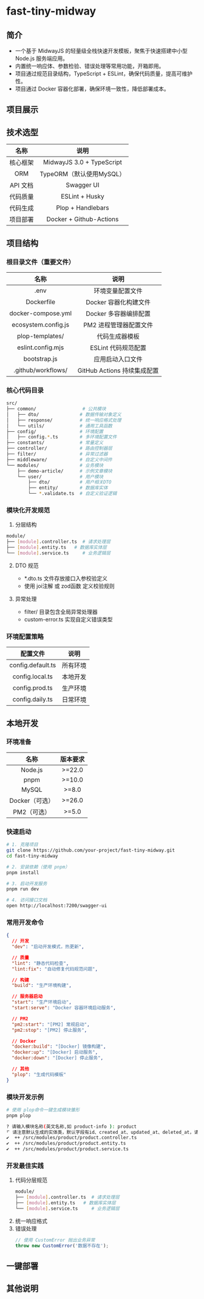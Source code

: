 # fast-tiny-midway

## 简介
- 一个基于 MidwayJS 的轻量级全栈快速开发模板，聚焦于快速搭建中小型 Node.js 服务端应用。
- 内置统一响应体、参数检验、错误处理等常用功能，开箱即用。
- 项目通过规范目录结构，TypeScript + ESLint，确保代码质量，提高可维护性。
- 项目通过 Docker 容器化部署，确保环境一致性，降低部署成本。

## 项目展示

## 技术选型
|   名称   |           说明            |
| :------: | :-----------------------: |
| 核心框架 | MidwayJS 3.0 + TypeScript |
|   ORM    | TypeORM（默认使用MySQL）  |
| API 文档 |        Swagger UI         |
| 代码质量 |      ESLint + Husky       |
| 代码生成 |     Plop + Handlebars     |
| 项目部署 |  Docker + Github-Actions  |

## 项目结构

### 根目录文件（重要文件）
|        名称         |            说明             |
| :-----------------: | :-------------------------: |
|        .env         |      环境变量配置文件       |
|     Dockerfile      |    Docker 容器化构建文件    |
| docker-compose.yml  |    Docker 多容器编排配置    |
| ecosystem.config.js |   PM2 进程管理器配置文件    |
|   plop-templates/   |       代码生成器模板        |
|  eslint.config.mjs  |     ESLint 代码规范配置     |
|    bootstrap.js     |      应用启动入口文件       |
| .github/workflows/  | GitHub Actions 持续集成配置 |

### 核心代码目录
```bash
src/
├── common/                 # 公共模块
│   ├── dto/               # 数据传输对象定义
│   ├── response/          # 统一响应格式处理
│   └── utils/             # 通用工具函数
├── config/                # 环境配置
│   ├── config.*.ts        # 多环境配置文件
├── constants/             # 常量定义
├── controller/            # 路由控制器层
├── filter/                # 异常过滤器
├── middleware/            # 自定义中间件
└── modules/               # 业务模块
    ├── demo-article/      # 示例文章模块
    └── user/              # 用户模块
        ├── dto/           # 用户相关DTO
        ├── entity/        # 数据库实体
        └── *.validate.ts  # 自定义验证逻辑
```

### 模块化开发规范
1. 分层结构
```bash
module/
├── [module].controller.ts  # 请求处理层
├── [module].entity.ts   # 数据库实体层
└── [module].service.ts     # 业务逻辑层
```

2. DTO 规范
   - *.dto.ts 文件存放接口入参校验定义
   - 使用 joi注解 或 zod函数 定义校验规则

3. 异常处理
   - filter/ 目录包含全局异常处理器
   - custom-error.ts 实现自定义错误类型

### 环境配置策略
|     配置文件      |   说明   |
| :---------------: | :------: |
| config.default.ts | 所有环境 |
|  config.local.ts  | 本地开发 |
|  config.prod.ts   | 生产环境 |
|  config.daily.ts  | 日常环境 |

## 本地开发

### 环境准备
|      名称      | 版本要求 |
| :------------: | :------: |
|    Node.js     |  >=22.0  |
|      pnpm      |  >=10.0  |
|     MySQL      |  >=8.0   |
| Docker（可选） |  >=26.0  |
|  PM2（可选）   |  >=5.0   |

### 快速启动
```bash
# 1. 克隆项目
git clone https://github.com/your-project/fast-tiny-midway.git
cd fast-tiny-midway

# 2. 安装依赖（使用 pnpm）
pnpm install

# 3. 启动开发服务
pnpm run dev

# 4. 访问接口文档
open http://localhost:7200/swagger-ui
```

### 常用开发命令
```json
{
  // 开发
  "dev": "启动开发模式，热更新",

  // 质量
  "lint": "静态代码检查",
  "lint:fix": "自动修复代码规范问题",

  // 构建
  "build": "生产环境构建",

  // 服务器启动
  "start": "生产环境启动",
  "start:serve": "Docker 容器环境启动服务",

  // PM2
  "pm2:start": "[PM2] 常规启动",
  "pm2:stop": "[PM2] 停止服务",

  // Docker
  "docker:build": "[Docker] 镜像构建",
  "docker:up": "[Docker] 启动服务",
  "docker:down": "[Docker] 停止服务",

  // 其他
  "plop": "生成代码模板"
}
```

### 模块开发示例
```bash
# 使用 plop命令一键生成模块雏形
pnpm plop

? 请输入模块名称(英文名称,如 product-info ): product
⠋ 请注意默认生成的实体类，默认字段有id、created_at、updated_at、deleted_at，请确认 product 表是否包含这些字段，否则请手动修改实体类！
✔  ++ /src/modules/product/product.controller.ts
✔  ++ /src/modules/product/product.entity.ts
✔  ++ /src/modules/product/product.service.ts
```

### 开发最佳实践
1. 代码分层规范
    ```bash
    module/
    ├── [module].controller.ts  # 请求处理层
    ├── [module].entity.ts   # 数据库实体层
    └── [module].service.ts     # 业务逻辑层
    ```
2. 统一响应格式
3. 错误处理
   ```typescript
   // 使用 CustomError 抛出业务异常
   throw new CustomError('数据不存在');
   ```

## 一键部署

## 其他说明
